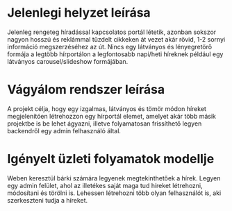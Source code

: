 [//]: # (Követelményspecifikáció elkészítése - Jelenlegi helyzet leírása)

Jelenlegi helyzet leírása
=========================

Jelenleg rengeteg híradással kapcsolatos portál létetik, azonban sokszor nagyon hosszú és
reklámmal tűzdelt cikkeken át vezet akár rövid, 1-2 sornyi információ megszerzéséhez az út. Nincs egy látványos és lényegretörő formája a legtöbb hírportálon a legfontosabb napi/heti híreknek például egy látványos carousel/slideshow formájában.

[//]: # (Követelményspecifikáció elkészítése - Vágyálom rendszer leírása)

Vágyálom rendszer leírása
=========================

A projekt célja, hogy egy izgalmas, látványos és tömör módon híreket megjelenítóen létrehozzon egy hírportál elemet, amelyet akár több másik projektbe is be lehet ágyazni, illetve folyamatosan frissíthető legyen backendről egy admin felhasználó által.

[//]: # (Követelményspecifikáció elkészítése - Igényelt üzleti folyamatok modellje)

Igényelt üzleti folyamatok modellje
=========================

Weben keresztül bárki számára legyenek megtekinthetőek a hírek. Legyen egy admin felület, ahol az illetékes saját maga tud híreket létrehozni, módosítani és törölni is. Lehessen létrehozni több olyan felhasználót is, aki szerkeszteni tudja a híreket.
